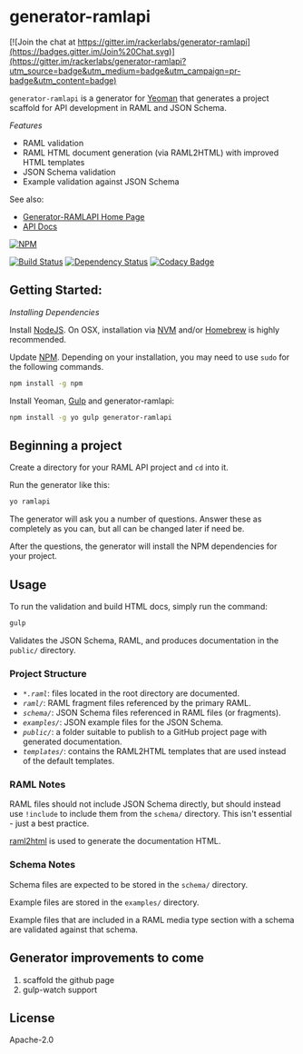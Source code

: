 # generator-ramlapi

[![Join the chat at https://gitter.im/rackerlabs/generator-ramlapi](https://badges.gitter.im/Join%20Chat.svg)](https://gitter.im/rackerlabs/generator-ramlapi?utm_source=badge&utm_medium=badge&utm_campaign=pr-badge&utm_content=badge)

`generator-ramlapi` is a generator for [Yeoman](http://yeoman.io) that generates a project scaffold for API development in RAML and JSON Schema.

*Features*

* RAML validation
* RAML HTML document generation (via RAML2HTML) with improved HTML templates
* JSON Schema validation
* Example validation against JSON Schema

See also:

* [Generator-RAMLAPI Home Page](http://www.markmorga.com/generator-ramlapi)
* [API Docs](http://www.markmorga.com/generator-ramlapi/generator-ramlapi/0.2.4/index)

[![NPM](https://nodei.co/npm/generator-ramlapi.png)](https://npmjs.org/package/generator-ramlapi)

[![Build Status](https://travis-ci.org/mmorga/generator-ramlapi.svg?branch=master)](https://travis-ci.org/mmorga/generator-ramlapi)
[![Dependency Status](https://david-dm.org/mmorga/generator-ramlapi.svg)](https://david-dm.org/mmorga/generator-ramlapi)
[![Codacy Badge](http://api.codacy.com:80/project/badge/0f44e2c1d52e418fb9a36cc9dacfef21)](https://www.codacy.com/app/markmorga/generator-ramlapi)


## Getting Started:

*Installing Dependencies*

Install [NodeJS](https://nodejs.org/download/). On OSX, installation via [NVM](https://www.npmjs.com/package/nvm) and/or [Homebrew](brew.sh) is highly recommended.

Update [NPM](https://www.npmjs.com). Depending on your installation, you may need to use `sudo` for the following commands.

```bash
npm install -g npm
```

Install Yeoman, [Gulp](gulpjs.com) and generator-ramlapi:

```bash
npm install -g yo gulp generator-ramlapi
```

## Beginning a project

Create a directory for your RAML API project and `cd` into it.

Run the generator like this:

```bash
yo ramlapi
```

The generator will ask you a number of questions. Answer these as completely as you can, but all can be changed later if need be.

After the questions, the generator will install the NPM dependencies for your project.

## Usage

To run the validation and build HTML docs, simply run the command:

```bash
gulp
```

Validates the JSON Schema, RAML, and produces documentation in the `public/` directory.

### Project Structure

* *`*.raml`*: files located in the root directory are documented.
* *`raml/`*: RAML fragment files referenced by the primary RAML.
* *`schema/`*: JSON Schema files referenced in RAML files (or fragments).
* *`examples/`*: JSON example files for the JSON Schema.
* *`public/`*: a folder suitable to publish to a GitHub project page with generated documentation.
* *`templates/`*: contains the RAML2HTML templates that are used instead of the default templates.

### RAML Notes

RAML files should not include JSON Schema directly, but should instead use `!include` to include them from the `schema/` directory. This isn't essential - just a best practice.

[raml2html](https://github.com/kevinrenskers/raml2html) is used to generate the documentation HTML.

### Schema Notes

Schema files are expected to be stored in the `schema/` directory.

Example files are stored in the `examples/` directory.

Example files that are included in a RAML media type section with a schema are validated against that schema.

## Generator improvements to come

1. scaffold the github page
2. gulp-watch support

## License

Apache-2.0
